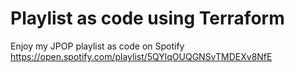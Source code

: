 # Playlist as code using Terraform
Enjoy my JPOP playlist as code on Spotify https://open.spotify.com/playlist/5QYlqOUQGNSvTMDEXv8NfE
